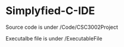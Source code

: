 # Simplyfied-C-IDE

Source code is under /Code/CSC3002Project

Executalbe file is under /ExecutableFile
